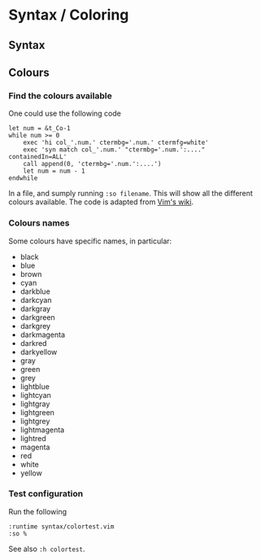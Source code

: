 # Syntax / Coloring



## Syntax


## Colours

### Find the colours available

One could use the following code

```vim
let num = &t_Co-1
while num >= 0
    exec 'hi col_'.num.' ctermbg='.num.' ctermfg=white'
    exec 'syn match col_'.num.' "ctermbg='.num.':...." containedIn=ALL'
    call append(0, 'ctermbg='.num.':....')
    let num = num - 1
endwhile
```

In a file, and sumply running `:so filename`. This will show all the different colours available. The code is adapted from [Vim's wiki](https://vim.fandom.com/wiki/Xterm256_color_names_for_console_Vim).

### Colours names

Some colours have specific names, in particular:

- black
- blue
- brown
- cyan
- darkblue
- darkcyan
- darkgray
- darkgreen
- darkgrey
- darkmagenta
- darkred
- darkyellow
- gray
- green
- grey
- lightblue
- lightcyan
- lightgray
- lightgreen
- lightgrey
- lightmagenta
- lightred
- magenta
- red
- white
- yellow

### Test configuration

Run the following

```vim
:runtime syntax/colortest.vim
:so %
```

See also `:h colortest`.
